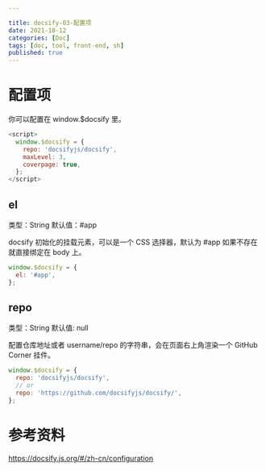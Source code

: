 ```yaml
---

title: docsify-03-配置项
date: 2021-10-12
categories: [Doc]
tags: [doc, tool, front-end, sh]
published: true
---
```


# 配置项

你可以配置在 window.$docsify 里。

```js
<script>
  window.$docsify = {
    repo: 'docsifyjs/docsify',
    maxLevel: 3,
    coverpage: true,
  };
</script>
```

## el

类型：String
默认值：#app

docsify 初始化的挂载元素，可以是一个 CSS 选择器，默认为 #app 如果不存在就直接绑定在 body 上。

```js
window.$docsify = {
  el: '#app',
};
```

## repo

类型：String
默认值: null

配置仓库地址或者 username/repo 的字符串，会在页面右上角渲染一个 GitHub Corner 挂件。

```js
window.$docsify = {
  repo: 'docsifyjs/docsify',
  // or
  repo: 'https://github.com/docsifyjs/docsify/',
};
```





# 参考资料

https://docsify.js.org/#/zh-cn/configuration

